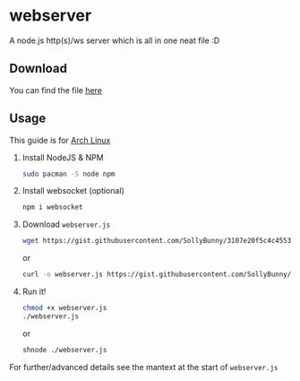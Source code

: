 # webserver
A node.js http(s)/ws server which is all in one neat file :D
## Download
You can find the file [here](https://gist.github.com/SollyBunny/3107e20f5c4c45532e37cc800aa984a1/)
## Usage
This guide is for [Arch Linux](https://archlinux.org/)
1. Install NodeJS & NPM  
	```sh
	sudo pacman -S node npm
	```
1. Install websocket (optional)  
	```sh
	npm i websocket
	```
1. Download `webserver.js`  
	```sh
	wget https://gist.githubusercontent.com/SollyBunny/3107e20f5c4c45532e37cc800aa984a1/raw/c4d4cd419bc8fd5f10eff6ae7f340057ec79f2ea/webserver.js
	```  
	or  
	```sh
	curl -o webserver.js https://gist.githubusercontent.com/SollyBunny/3107e20f5c4c45532e37cc800aa984a1/raw/c4d4cd419bc8fd5f10eff6ae7f340057ec79f2ea/webserver.js
	```
1. Run it!  
	```sh
	chmod +x webserver.js
	./webserver.js
	```  
	or  
	```sh
	shnode ./webserver.js
	```
For further/advanced details see the mantext at the start of `webserver.js`
